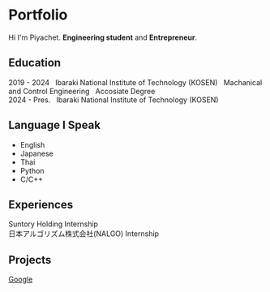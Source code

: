 # Portfolio
Hi I'm Piyachet. **Engineering student** and **Entrepreneur**.
## Education
2019 - 2024      &nbsp;&nbsp;Ibaraki National Institute of Technology (KOSEN) &nbsp;&nbsp;Machanical and Control Engineering &nbsp;&nbsp;Accosiate Degree<br />
2024 - Pres.     &nbsp;&nbsp;Ibaraki National Institute of Technology (KOSEN)
## Language I Speak
- English
- Japanese
- Thai
- Python
- C/C++

## Experiences
Suntory Holding Internship <br />
日本アルゴリズム株式会社(NALGO) Internship 
## Projects
[Google](https://google.com)